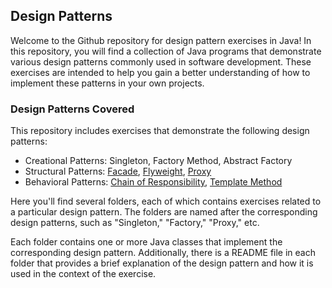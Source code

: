 ## Design Patterns
Welcome to the Github repository for design pattern exercises in Java! In this repository, you will find a collection of Java programs that demonstrate various design patterns commonly used in software development. These exercises are intended to help you gain a better understanding of how to implement these patterns in your own projects.

### Design Patterns Covered
This repository includes exercises that demonstrate the following design patterns:
* Creational Patterns: Singleton, Factory Method, Abstract Factory
* Structural Patterns:  [Facade](./Facade/README.md), [Flyweight](./FlyWeight/README.md), [Proxy](./Proxy/README.md)
* Behavioral Patterns: [Chain of Responsibility](./ChainOfResponsibility/README.md), [Template Method](./TemplateMethod/README.md)

Here you'll find several folders, each of which contains exercises related to a particular design pattern. The folders are named after the corresponding design patterns, such as "Singleton," "Factory," "Proxy," etc.

Each folder contains one or more Java classes that implement the corresponding design pattern. Additionally, there is a README file in each folder that provides a brief explanation of the design pattern and how it is used in the context of the exercise.
